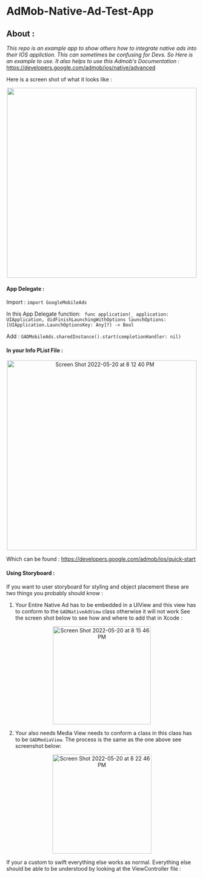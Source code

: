 # AdMob-Native-Ad-Test-App

## About :

_This repo is an example app to show others how to integrate native ads into their IOS appliction. This can sometimes be confusing for Devs. So Here is an example to use.
It also helps to use this Admob's Documentation :_ https://developers.google.com/admob/ios/native/advanced

Here is a screen shot of what it looks like : 
<p align="center">
<img src="https://user-images.githubusercontent.com/69118018/169628309-0bcecf26-ee14-464d-8ad1-33fb777ecc52.png" width="500">
</p>


#### App Delegate :

Import :
`import GoogleMobileAds`

In this App Delegate function: ` func application(_ application: UIApplication, didFinishLaunchingWithOptions launchOptions: [UIApplication.LaunchOptionsKey: Any]?) -> Bool`

Add : 
`
        GADMobileAds.sharedInstance().start(completionHandler: nil)
`

#### In your Info PList File :
<p align="center">
<img width="500" alt="Screen Shot 2022-05-20 at 8 12 40 PM" src="https://user-images.githubusercontent.com/69118018/169628751-4733f76d-d1ea-4a82-996a-f3a4e98c69c8.png">
</p>

Which can be found : 
https://developers.google.com/admob/ios/quick-start


#### Using Storyboard :
If you want to user storyboard for styling and object placement these are two things you probably should know :

1.  Your Entire Native Ad has to be embedded in a UIView and this view has to conform to the `GADNativeAdView` class otherwise it will not work
See the screen shot below to see how and where to add that in Xcode :
<p align="center">
<img width="258" alt="Screen Shot 2022-05-20 at 8 15 46 PM" src="https://user-images.githubusercontent.com/69118018/169628943-6dcb883c-cecb-4539-88ad-ab56b2f9638a.png">
</p>

2. Your also needs Media View needs to conform a class in this class has to be `GADMediaView`. The process is the same as the one above see screenshot below:
<p align="center">
<img width="261" alt="Screen Shot 2022-05-20 at 8 22 46 PM" src="https://user-images.githubusercontent.com/69118018/169629073-506331b0-0730-4f71-80bf-3d698e1cb858.png">
</p>


If your a custom to swift everything else works as normal. Everything else should be able to be understood by looking at the ViewController file :

